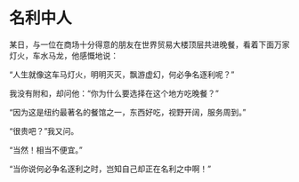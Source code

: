 # 名利中人

某日，与一位在商场十分得意的朋友在世界贸易大楼顶层共进晚餐，看着下面万家灯火，车水马龙，他感慨地说： 

“人生就像这车马灯火，明明灭灭，飘游虚幻，何必争名逐利呢？” 

我没有附和，却问他：“你为什么要选择在这个地方吃晚餐？” 

“因为这是纽约最著名的餐馆之一，东西好吃，视野开阔，服务周到。” 

“很贵吧？”我又问。 

“当然！相当不便宜。” 

“当你说何必争名逐利之时，岂知自己却正在名利之中啊！”